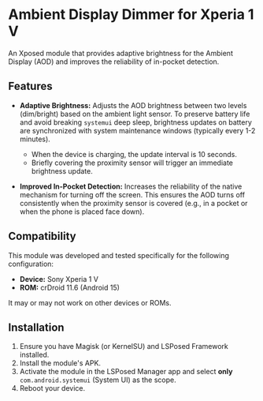 # Ambient Display Dimmer for Xperia 1 V

An Xposed module that provides adaptive brightness for the Ambient Display (AOD) and improves the reliability of in-pocket detection.

## Features

* **Adaptive Brightness:**
    Adjusts the AOD brightness between two levels (dim/bright) based on the ambient light sensor. To preserve battery life and avoid breaking `systemui` deep sleep, brightness updates on battery are synchronized with system maintenance windows (typically every 1-2 minutes).
    * When the device is charging, the update interval is 10 seconds.
    * Briefly covering the proximity sensor will trigger an immediate brightness update.

* **Improved In-Pocket Detection:**
    Increases the reliability of the native mechanism for turning off the screen. This ensures the AOD turns off consistently when the proximity sensor is covered (e.g., in a pocket or when the phone is placed face down).

## Compatibility
This module was developed and tested specifically for the following configuration:
* **Device:** Sony Xperia 1 V
* **ROM:** crDroid 11.6 (Android 15)

It may or may not work on other devices or ROMs.

## Installation
1.  Ensure you have Magisk (or KernelSU) and LSPosed Framework installed.
2.  Install the module's APK.
3.  Activate the module in the LSPosed Manager app and select **only** `com.android.systemui` (System UI) as the scope.
4.  Reboot your device.
